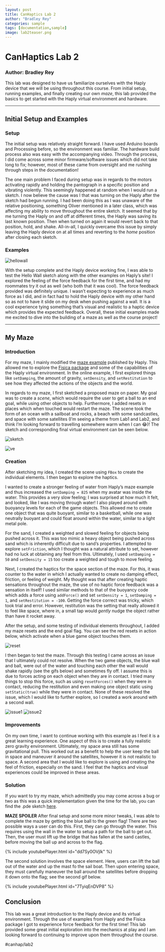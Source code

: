 ```yaml
---
layout: post
title: CanHaptics Lab 2
author: "Bradley Rey"
categories: sample
tags: [documentation,sample]
image: lab2teaser.png
---
```

# CanHaptics Lab 2
### Author: Bradley Rey

This lab was designed to have us familiarize ourselves with the Haply device that we will be using throughout this course. From initial setup, running examples, and finally creating our own _maze_, this lab provided the basics to get started with the Haply virtual environment and hardware.

- - - -

## Initial Setup and Examples
### Setup
The initial setup was relatively straight forward. I have used Arduino boards and Processing before, so the environment was familiar. The hardware build process also was easy with the accompanying video. Through the process, I did come across some minor firmware/software issues which did not take long to fix; however, most of these came from oversight and me rushing through steps in the documentation!

The one main problem I faced during setup was in regards to the motors activating rapidly and holding the pantograph in a specific position and vibrating violently. This seemingly happened at random when I would run a sketch. I now believe the cause was I that was turning on the Haply after the sketch had begun running. I had been doing this as I was unaware of the relative positioning, something Oliver mentioned in a later class, which was affecting my ability to move throughout the entire sketch. It seemed that by me turning the Haply on and off at different times, the Haply was saving its last known position. Then when turned on again it would revert back to that position, hold, and shake. All-in-all, I quickly overcame this issue by simply leaving the Haply device on at all times and reverting to the _home_ position after closing each sketch.

### Examples
![hellowall](https://raw.githubusercontent.com/bradleyrrr/bradleyrrr.github.io/gh-pages/assets/img/lab2-hellowall.png)

With the setup complete and the Haply device working fine, I was able to test the Hello Wall sketch along with the other examples on Haply’s site! I explored the feeling of the force feedback for the first time, and had my roommates try it out as well (who both that it was cool). The force feedback provided was definitely unique. I wasn’t expecting to experience as much force as I did, and in fact had to hold the Haply device with my other hand so as not to have it slide on my desk when pushing against a wall. It is a cool experience tying something that’s visual and realistic to a haptic device which provides the expected feedback. Overall, these initial examples made me excited to dive into the building of a maze as well as the course project!

- - - -

## My Maze
### Introduction
For my maze, I mainly modified the [maze example](https://2diy.haply.co/) published by Haply. This allowed me to explore the [Fisica package](http://www.ricardmarxer.com/fisica/reference/index.html) and some of the capabilities of the Haply virtual environment. In the online example, I first explored things like `setDamping`, the amount of gravity, `setDensity`, and `setRestitution` to see how they affected the actions of the objects and the world.

In regards to my maze, I first sketched a proposed maze on paper. My goal was to create a _scene_, which would require the user to get a ball to an end goal, while using other objects to help. Furthermore, I added resets in places which when touched would restart the maze. The scene took the form of an ocean with a sailboat and rocks, a beach with some sandcastles, and space with some satellites (I’m seeing a theme from Lab1 and Lab2, and think I’m looking forward to travelling somewhere warm when I can 😂)! The sketch and corresponding final virtual environment can be seen below.

![sketch](https://raw.githubusercontent.com/bradleyrrr/bradleyrrr.github.io/gh-pages/assets/img/lab2-sketch.png)

![ve](https://raw.githubusercontent.com/bradleyrrr/bradleyrrr.github.io/gh-pages/assets/img/lab2-ve.png)

### Creation
After sketching my idea, I created the scene using `FBox` to create the individual elements. I then began to explore the haptics. 

I wanted to create a stronger feeling of water from Haply’s maze example and thus increased the `setDamping = 825` when my avatar was inside the water. This provides a very slow feeling; I was surprised at how much it felt, and looked, like I was moving through water! I also played around with buoyancy levels for each of the game objects. This allowed me to create one object that was quite buoyant, similar to a basketball, while one was neutrally buoyant and could float around within the water, similar to a light metal pole.

For the sand, I created a weighted and slowed feeling for objects being pushed across it. This was too mimic a heavy object being pushed across sand which is inherently difficult due to sand’s properties. I attempted to explore `setFriction`, which I thought was a natural attribute to set, however had no luck at obtaining any feel from this. Ultimately, I used `setDamping = 50` and `setDensity = 15` too create a weighted and tough to move feeling.

Next, I created the haptics for the space section of the maze. For this, it was counter to the water in which I actually wanted to create no damping effect, friction, or feeling of weight. My thought was that  after creating haptic sensations throughout the maze, the use of no haptic force feedback was a sensation in itself! I used similar methods to that of the buoyancy code which adds a force using 	`addForce()` and set `setDensity = 1`, `setDamping = 1`, and `setRestitution = -100`. Getting the force correct was tricky, which took trial and error. However, restitution was the setting that really allowed it to feel like space, where in, a small tap would _gently_ nudge the object rather than have it rocket away.

After the setup, and some testing of individual elements throughout, I added my maze resets and the end goal flag. You can see the red resets in action below, which activate when a blue game object touches them.

![reset](https://raw.githubusercontent.com/bradleyrrr/bradleyrrr.github.io/gh-pages/assets/img/lab2-redreset.gif)

I then began to test the maze. Through this testing I came across an issue that I ultimately could not resolve. When the two game objects, the blue wall and ball, were out of the water and touching each other the wall would shake rapidly (see the gifs below) and sometimes fly off. I assume this is due to forces acting on each object when they are in contact. I tried many things to stop this force, such as using `resetForces()` when they were in contact, reducing the restitution and even making one object static using `setStatic(true)` while they were in contact. None of these resolved the issue, which I would like to further explore, so I created a work around with a second wall.

![issue1](https://raw.githubusercontent.com/bradleyrrr/bradleyrrr.github.io/gh-pages/assets/img/lab2-issue1.gif)
![issue2](https://raw.githubusercontent.com/bradleyrrr/bradleyrrr.github.io/gh-pages/assets/img/lab2-issue2.gif)

### Improvements
On my own time, I want to continue working with this example as I feel it is a great learning experience. One aspect of this is to create a fully realistic zero gravity environment. Ultimately, my space area still has some gravitational pull. This worked out as a benefit to help the user keep the ball in space and maneuver it around the satellites, however it is not realistic to space. A second area that I would like to explore is using and creating the feel of friction, especially on the sand. I feel that the haptics and visual experiences could be improved in these areas.

### Solution
If you want to try my maze, which admittedly you may come across a bug or two as this was a quick implementation given the time for the lab, you can find the .pde sketch [here](https://github.com/bradleyrrr/bradleyrrr.github.io/blob/gh-pages/lab2_sketch.pde).

**MAZE SPOILER**
After final setup and some more minor tweaks, I was able to complete the maze by getting the blue ball to the green flag! There are two possible ways a user can do this. First, they can go through the water. This requires using the wall in the water to setup a path for the ball to get out. Then, the user must lift up the bridge that has fallen at the sand castles, before moving the ball up and across to the flag. 

{% include youtubePlayer.html id="dd7Sy0OVjlk" %}

The second solution involves the space element. Here, users can lift the ball out of the water and up the mast fo the sail boat. Then upon entering space, they must carefully maneuver the ball around the satellites before dropping it down onto the flag; see the second gif below.

{% include youtubePlayer.html id="7TyiqEnDVP8" %}

## Conclusion
This lab was a great introduction to the Haply device and its virtual environment. Through the use of examples from Haply and the Fisica package I got to experience force feedback for the first time! This lab provided some great initial exploration into the mechanics at play and I am looking forward to continuing to improve upon them throughout the course.

#canhap/lab2

